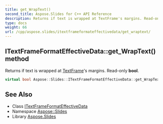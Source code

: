 ```yaml
---
title: get_WrapText()
second_title: Aspose.Slides for C++ API Reference
description: Returns if text is wrapped at TextFrame's margins. Read-only bool.
type: docs
weight: 66
url: /cpp/aspose.slides/itextframeformateffectivedata/get_wraptext/
---
```

## ITextFrameFormatEffectiveData::get_WrapText() method


Returns if text is wrapped at [TextFrame](../../textframe/)'s margins. Read-only **bool**.

```cpp
virtual bool Aspose::Slides::ITextFrameFormatEffectiveData::get_WrapText()=0
```

## See Also

* Class [ITextFrameFormatEffectiveData](./)
* Namespace [Aspose::Slides](../)
* Library [Aspose.Slides](../../)